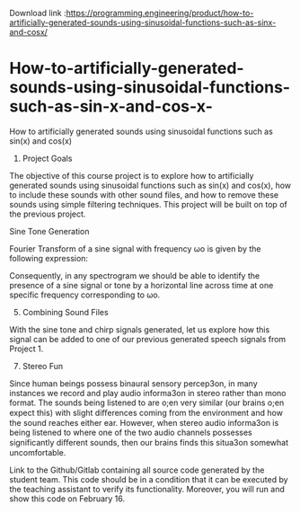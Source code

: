 Download link :https://programming.engineering/product/how-to-artificially-generated-sounds-using-sinusoidal-functions-such-as-sinx-and-cosx/


# How-to-artificially-generated-sounds-using-sinusoidal-functions-such-as-sin-x-and-cos-x-
How to artificially generated sounds using sinusoidal functions such as sin(x) and cos(x)
1. Project Goals

The objective of this course project is to explore how to artificially generated sounds using sinusoidal functions such as sin(x) and cos(x), how to include these sounds with other sound files, and how to remove these sounds using simple filtering techniques. This project will be built on top of the previous project.

Sine Tone Generation

Fourier Transform of a sine signal with frequency ωo is given by the following expression:


Consequently, in any spectrogram we should be able to identify the presence of a sine signal or tone by a horizontal line across time at one specific frequency corresponding to ωo.

5. Combining Sound Files

With the sine tone and chirp signals generated, let us explore how this signal can be added to one of our previous generated speech signals from Project 1.

7. Stereo Fun

Since human beings possess binaural sensory percep3on, in many instances we record and play audio informa3on in stereo rather than mono format. The sounds being listened to are o;en very similar (our brains o;en expect this) with slight diﬀerences coming from the environment and how the sound reaches either ear. However, when stereo audio informa3on is being listened to where one of the two audio channels possesses significantly diﬀerent sounds, then our brains finds this situa3on somewhat uncomfortable.

Link to the Github/Gitlab containing all source code generated by the student team. This code should be in a condition that it can be executed by the teaching assistant to verify its functionality. Moreover, you will run and show this code on February 16.
